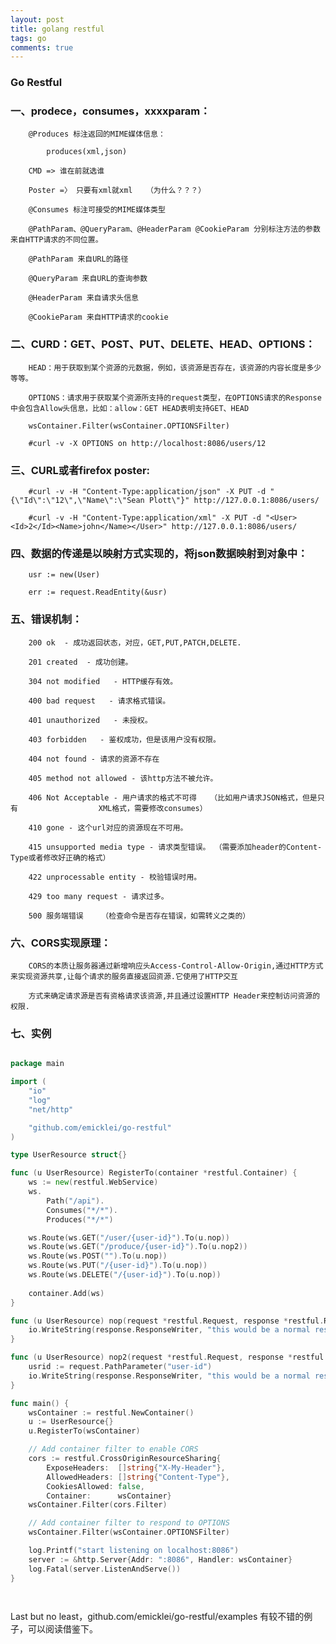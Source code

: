 ```yaml
---
layout: post
title: golang restful
tags: go
comments: true
---
```


### Go Restful


### 一、prodece，consumes，xxxxparam：

        @Produces 标注返回的MIME媒体信息：

            produces(xml,json)  
	    
	    CMD => 谁在前就选谁
	    
	    Poster =〉 只要有xml就xml   （为什么？？？）
	    
        @Consumes 标注可接受的MIME媒体类型

        @PathParam、@QueryParam、@HeaderParam @CookieParam 分别标注方法的参数来自HTTP请求的不同位置。

        @PathParam 来自URL的路径

        @QueryParam 来自URL的查询参数

        @HeaderParam 来自请求头信息

        @CookieParam 来自HTTP请求的cookie	

### 二、CURD：GET、POST、PUT、DELETE、HEAD、OPTIONS：

        HEAD：用于获取到某个资源的元数据，例如，该资源是否存在，该资源的内容长度是多少等等。

        OPTIONS：请求用于获取某个资源所支持的request类型，在OPTIONS请求的Response中会包含Allow头信息，比如：allow：GET HEAD表明支持GET、HEAD

        wsContainer.Filter(wsContainer.OPTIONSFilter)

        #curl -v -X OPTIONS on http://localhost:8086/users/12

### 三、CURL或者firefox poster:

        #curl -v -H "Content-Type:application/json" -X PUT -d "{\"Id\":\"12\",\"Name\":\"Sean Plott\"}" http://127.0.0.1:8086/users/

        #curl -v -H "Content-Type:application/xml" -X PUT -d "<User><Id>2</Id><Name>john</Name></User>" http://127.0.0.1:8086/users/

### 四、数据的传递是以映射方式实现的，将json数据映射到对象中：

        usr := new(User) 

        err := request.ReadEntity(&usr)

### 五、错误机制：

        200 ok  - 成功返回状态，对应，GET,PUT,PATCH,DELETE.

        201 created  - 成功创建。

        304 not modified   - HTTP缓存有效。

        400 bad request   - 请求格式错误。

        401 unauthorized   - 未授权。

        403 forbidden   - 鉴权成功，但是该用户没有权限。

        404 not found - 请求的资源不存在

        405 method not allowed - 该http方法不被允许。

        406 Not Acceptable - 用户请求的格式不可得   （比如用户请求JSON格式，但是只有                  XML格式，需要修改consumes）

        410 gone - 这个url对应的资源现在不可用。

        415 unsupported media type - 请求类型错误。 （需要添加header的Content-Type或者修改好正确的格式）

        422 unprocessable entity - 校验错误时用。

        429 too many request - 请求过多。

        500 服务端错误    （检查命令是否存在错误，如需转义之类的）

### 六、CORS实现原理：

        CORS的本质让服务器通过新增响应头Access-Control-Allow-Origin,通过HTTP方式来实现资源共享,让每个请求的服务直接返回资源.它使用了HTTP交互

        方式来确定请求源是否有资格请求该资源,并且通过设置HTTP Header来控制访问资源的权限.

### 七、实例

```go

package main

import (
	"io"
	"log"
	"net/http"

	"github.com/emicklei/go-restful"
)

type UserResource struct{}

func (u UserResource) RegisterTo(container *restful.Container) {
	ws := new(restful.WebService)
	ws.
		Path("/api").
		Consumes("*/*").
		Produces("*/*")

	ws.Route(ws.GET("/user/{user-id}").To(u.nop))
	ws.Route(ws.GET("/produce/{user-id}").To(u.nop2))
	ws.Route(ws.POST("").To(u.nop))
	ws.Route(ws.PUT("/{user-id}").To(u.nop))
	ws.Route(ws.DELETE("/{user-id}").To(u.nop))
	
	container.Add(ws)
}

func (u UserResource) nop(request *restful.Request, response *restful.Response) {
	io.WriteString(response.ResponseWriter, "this would be a normal response")
}

func (u UserResource) nop2(request *restful.Request, response *restful.Response) {
	usrid := request.PathParameter("user-id")
	io.WriteString(response.ResponseWriter, "this would be a normal response2,"+usrid)
}

func main() {
	wsContainer := restful.NewContainer()
	u := UserResource{}
	u.RegisterTo(wsContainer)

	// Add container filter to enable CORS
	cors := restful.CrossOriginResourceSharing{
		ExposeHeaders:  []string{"X-My-Header"},
		AllowedHeaders: []string{"Content-Type"},
		CookiesAllowed: false,
		Container:      wsContainer}
	wsContainer.Filter(cors.Filter)

	// Add container filter to respond to OPTIONS
	wsContainer.Filter(wsContainer.OPTIONSFilter)

	log.Printf("start listening on localhost:8086")
	server := &http.Server{Addr: ":8086", Handler: wsContainer}
	log.Fatal(server.ListenAndServe())
}

 
```

Last but no least，github.com/emicklei/go-restful/examples 有较不错的例子，可以阅读借鉴下。
